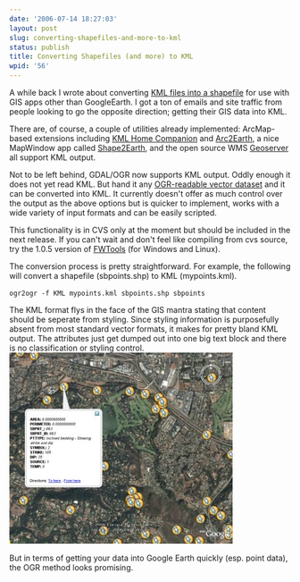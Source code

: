```yaml
---
date: '2006-07-14 18:27:03'
layout: post
slug: converting-shapefiles-and-more-to-kml
status: publish
title: Converting Shapefiles (and more) to KML
wpid: '56'
---
```


A while back I wrote about converting [KML files into a shapefile](http://www.perrygeo.net/wordpress/?p=3) for use with GIS apps other than GoogleEarth. I got a ton of emails and site traffic from people looking to go the opposite direction; getting their GIS data into KML. 

There are, of course, a couple of utilities already implemented: ArcMap-based extensions including [KML Home Companion](http://arcscripts.esri.com/details.asp?dbid=14344) and [Arc2Earth](http://www.arc2earth.com/), a nice MapWindow app called [ Shape2Earth](http://interactiveearth.blogspot.com/2006/06/download-shape2earth-beta-2.html), and the open source WMS [Geoserver](http://docs.codehaus.org/display/GEOS/Home) all support KML output. 

Not to be left behind, GDAL/OGR now supports KML output.  Oddly enough it does not yet read KML. But hand it any [OGR-readable vector dataset](http://ogr.maptools.org/ogr_formats.html) and it can be converted into KML. It currently doesn't offer as much control over the output as the above options but is quicker to implement, works with a wide variety of input formats and can be easily scripted.

This functionality is in CVS only at the moment but should be included in the next release. If you can't wait and don't feel like compiling from cvs source, try the 1.0.5 version of [FWTools](http://fwtools.maptools.org/) (for Windows and Linux).

The conversion process is pretty straightforward. For example, the following will convert a shapefile (sbpoints.shp) to KML (mypoints.kml). 


    ogr2ogr -f KML mypoints.kml sbpoints.shp sbpoints


The KML format flys in the face of the GIS mantra stating that content should be seperate from styling. Since styling information is purposefully absent from most standard vector formats, it makes for pretty bland KML output. The attributes just get dumped out into one big text block and there is no classification or styling control.
![](/assets/img/ogrkml.jpg)

 But in terms of getting your data into Google Earth quickly (esp. point data), the OGR method looks promising.
